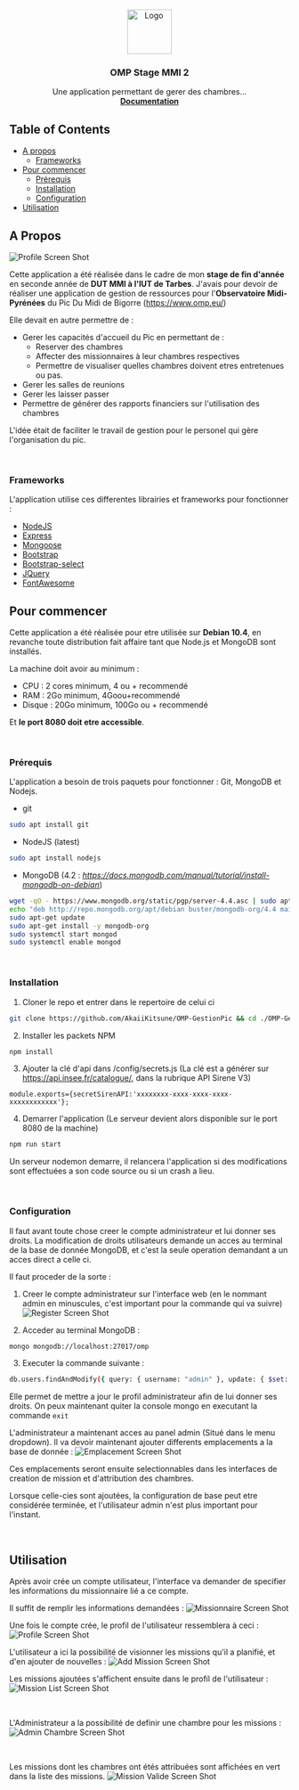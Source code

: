 <!-- PROJECT LOGO -->
<br/>
<p align="center">
  <a href="https://github.com/AkaiiKitsune/OMP-GestionPic">
    <img src="images/logo.png" alt="Logo" width="80" height="80">
  </a>

  <h3 align="center">OMP Stage MMI 2</h3>

  <p align="center">
    Une application permettant de gerer des chambres...
    <br/>
    <a href="https://github.com/AkaiiKitsune/OMP-GestionPic"><strong>Documentation</strong></a>
    <br/>
  </p>
</p>



<!-- TABLE OF CONTENTS -->
## Table of Contents

* [A propos](#a-propos)
  * [Frameworks](#frameworks)
* [Pour commencer](#pour-commencer)
  * [Prérequis](#prérequis)
  * [Installation](#installation)
  * [Configuration](#configuration)
* [Utilisation](#Utilisation)



<!-- ABOUT THE PROJECT -->
## A Propos
![Profile Screen Shot][profil-screenshot]

Cette application a été réalisée dans le cadre de mon **stage de fin d'année** en seconde année de **DUT MMI à l'IUT de Tarbes**.
J'avais pour devoir de réaliser une application de gestion de ressources pour l'**Observatoire Midi-Pyrénées** du Pic Du Midi de Bigorre (https://www.omp.eu/)

Elle devait en autre permettre de :
* Gerer les capacités d'accueil du Pic en permettant de :
  * Reserver des chambres
  * Affecter des missionnaires à leur chambres respectives
  * Permettre de visualiser quelles chambres doivent etres entretenues ou pas.
* Gerer les salles de reunions
* Gerer les laisser passer
* Permettre de générer des rapports financiers sur l'utilisation des chambres

L'idée était de faciliter le travail de gestion pour le personel qui gère l'organisation du pic. 



<br/>

### Frameworks
L'application utilise ces differentes librairies et frameworks pour fonctionner :
* [NodeJS](https://nodejs.org)
* [Express](https://expressjs.com)
* [Mongoose](https://mongoosejs.com)
* [Bootstrap](https://getbootstrap.com)
* [Bootstrap-select](https://developer.snapappointments.com/bootstrap-select)
* [JQuery](https://jquery.com)
* [FontAwesome](https://fontawesome.com)



<!-- GETTING STARTED -->
## Pour commencer
Cette application a été réalisée pour etre utilisée sur **Debian 10.4**, en revanche toute distribution fait affaire tant que Node.js et MongoDB sont installés.

La machine doit avoir au minimum :
* CPU : 2 cores minimum, 4 ou + recommendé
* RAM : 2Go minimum, 4Goou+recommendé
* Disque : 20Go minimum, 100Go ou + recommendé

Et **le port 8080 doit etre accessible**.



<br/>

<!-- Prérequis -->
### Prérequis
L'application a besoin de trois paquets pour fonctionner : Git, MongoDB et Nodejs.
* git
```sh
sudo apt install git
```

* NodeJS (latest)
```sh
sudo apt install nodejs
```

* MongoDB (4.2 : *https://docs.mongodb.com/manual/tutorial/install-mongodb-on-debian*)
```sh
wget -qO - https://www.mongodb.org/static/pgp/server-4.4.asc | sudo apt-key add -
echo "deb http://repo.mongodb.org/apt/debian buster/mongodb-org/4.4 main" | sudo tee /etc/apt/sources.list.d/mongodb-org-4.4.list
sudo apt-get update
sudo apt-get install -y mongodb-org
sudo systemctl start mongod
sudo systemctl enable mongod
```


<br/>

<!-- Installation -->
### Installation
1. Cloner le repo et entrer dans le repertoire de celui ci
```sh
git clone https://github.com/AkaiiKitsune/OMP-GestionPic && cd ./OMP-GestionPic
```

2. Installer les packets NPM
```sh
npm install
```

3. Ajouter la clé d'api dans /config/secrets.js (La clé est a générer sur https://api.insee.fr/catalogue/, dans la rubrique API Sirene V3)
```JS
module.exports={secretSirenAPI:'xxxxxxxx-xxxx-xxxx-xxxx-xxxxxxxxxxxx'};
```

4. Demarrer l'application (Le serveur devient alors disponible sur le port 8080 de la machine)
```sh
npm run start
```
Un serveur nodemon demarre, il relancera l'application si des modifications sont effectuées a son code source ou si un crash a lieu.



<br/>

<!-- Installation -->
### Configuration
Il faut avant toute chose creer le compte administrateur et lui donner ses droits. La modification de droits utilisateurs demande un acces au terminal de la base de donnée MongoDB, et c'est la seule operation demandant a un acces direct a celle ci.

Il faut proceder de la sorte :
1. Creer le compte administrateur sur l'interface web (en le nommant admin en minuscules, c'est important pour la commande qui va suivre)
![Register Screen Shot][register-screenshot]

2. Acceder au terminal MongoDB :
```sh
mongo mongodb://localhost:27017/omp 
```

3. Executer la commande suivante :
```sh
db.users.findAndModify({ query: { username: "admin" }, update: { $set: { admin: "true"} } })
```
Elle permet de mettre a jour le profil administrateur afin de lui donner ses droits. On peux maintenant quiter la console mongo en executant la commande `exit`

L'administrateur a maintenant acces au panel admin (Situé dans le menu dropdown).
Il va devoir maintenant ajouter differents emplacements a la base de donnée :
![Emplacement Screen Shot][emplacement-screenshot]

Ces emplacements seront ensuite selectionnables dans les interfaces de creation de mission et d'attribution des chambres.


Lorsque celle-cies sont ajoutées, la configuration de base peut etre considérée terminée, et l'utilisateur admin n'est plus important pour l'instant.



<br/>

<!-- USAGE EXAMPLES -->
## Utilisation
Après avoir crée un compte utilisateur, l'interface va demander de specifier les informations du missionnaire lié a ce compte.

Il suffit de remplir les informations demandées :
![Missionnaire Screen Shot][missionnaire-screenshot]


Une fois le compte crée, le profil de l'utilisateur ressemblera à ceci :
![Profile Screen Shot][profil-screenshot]

L'utilisateur a ici la possibilité de visionner les missions qu'il a planifié, et d'en ajouter de nouvelles :
![Add Mission Screen Shot][addMission-screenshot]

Les missions ajoutées s'affichent ensuite dans le profil de l'utilisateur :
![Mission List Screen Shot][missionList-screenshot]

<br/>

L'Administrateur a la possibilité de definir une chambre pour les missions :
![Admin Chambre Screen Shot][adminChambre-screenshot]

<br/>

Les missions dont les chambres ont étés attribuées sont affichées en vert dans la liste des missions.
![Mission Valide Screen Shot][missionChambre-screenshot]




<!-- MARKDOWN LINKS & IMAGES -->
[profil-screenshot]: images/profil.png
[register-screenshot]: images/register.png
[missionnaire-screenshot]: images/missionnaire.png
[emplacement-screenshot]: images/emplacement.png
[addMission-screenshot]: images/addMission.png
[missionList-screenshot]: images/missionList.png
[adminChambre-screenshot]: images/adminChambre.png
[missionChambre-screenshot]: images/missionChambre.png
